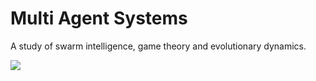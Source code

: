 # Multi Agent Systems

A study of swarm intelligence, game theory and evolutionary dynamics.

![](/evolutionary_dynamics/spatial_pd_ani.gif)